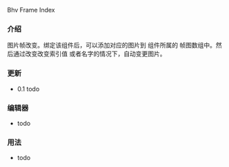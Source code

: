 Bhv Frame Index

### 介绍 

图片帧改变。绑定该组件后，可以添加对应的图片到 组件所属的 帧图数组中。然后通过改变改变索引值 或者名字的情况下，自动变更图片。

### 更新

- 0.1 todo

### 编辑器

- todo

### 用法

- todo